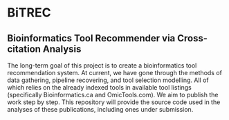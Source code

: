 # BiTREC
Bioinformatics Tool Recommender via Cross-citation Analysis
------

The long-term goal of this project is to create a bioinformatics tool recommendation system. At current, we have gone through the methods of data gathering, pipeline recovering, and tool selection modelling. All of which relies on the already indexed tools in available tool listings (specifically Bioinformatics.ca and OmicTools.com). We aim to publish the work step by step. This repository will provide the source code used in the analyses of these publications, including ones under submission.

